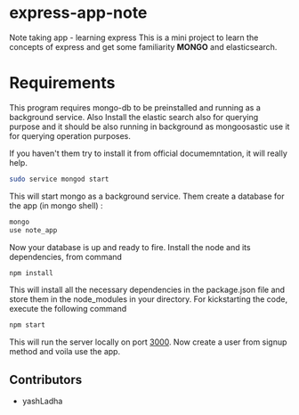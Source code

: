 # express-app-note
Note taking app - learning express
This is a mini project to learn the concepts of express and get some familiarity __MONGO__ and elasticsearch.

# Requirements
This program requires mongo-db to be preinstalled and running as a background service.
Also Install the elastic search also for querying purpose and it should be also running
in background as mongoosastic use it for querying operation purposes.

If you haven't them try to install it from official documemntation, it will really help.
```sh
sudo service mongod start
```

This will start mongo as a background service.
Them create a database for the app (in mongo shell) :
```sh
mongo
use note_app
```

Now your database is up and ready to fire.
Install the node and its dependencies, from command
```sh
npm install
```

This will install all the necessary dependencies in the package.json file and store them in 
the node_modules in your directory.
For kickstarting the code, execute the following command
```sh
npm start
```

This will run the server locally on port [3000](http://localhost:3000/).
Now create a user from signup method and voila use the app.

## Contributors
+ yashLadha
